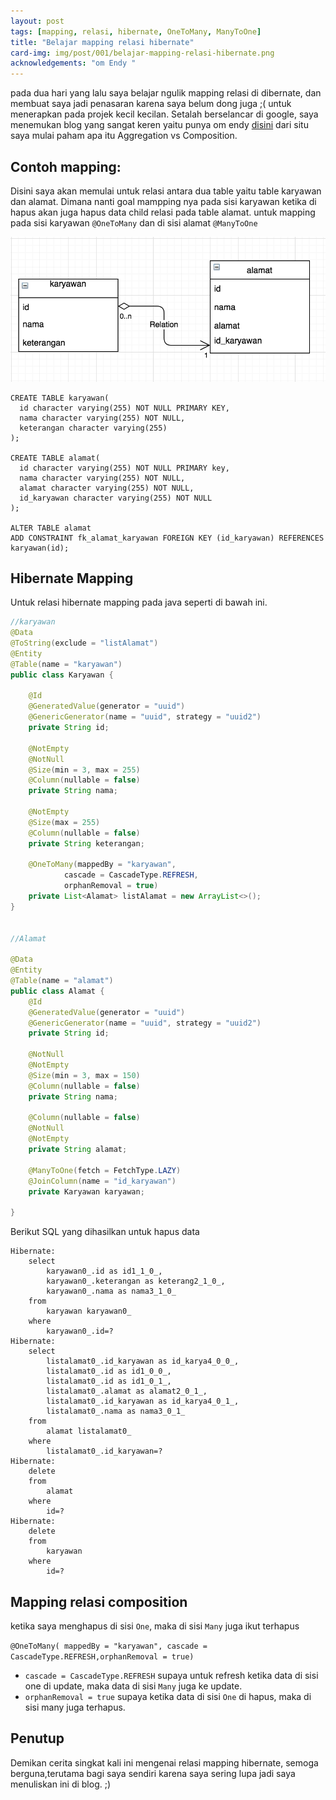 ```yaml
---
layout: post
tags: [mapping, relasi, hibernate, OneToMany, ManyToOne]
title: "Belajar mapping relasi hibernate"
card-img: img/post/001/belajar-mapping-relasi-hibernate.png
acknowledgements: "om Endy "
---
```

pada dua hari yang lalu saya belajar ngulik mapping relasi di dibernate, dan membuat saya jadi penasaran karena saya belum dong juga ;( untuk menerapkan pada projek kecil kecilan. Setalah berselancar di google, saya menemukan blog yang sangat keren  yaitu punya om endy <a href="https://software.endy.muhardin.com/java/memahami-mapping-relasi-hibernate/">disini</a> dari situ saya mulai paham apa itu Aggregation vs Composition.

## Contoh mapping:

Disini saya akan memulai untuk relasi antara dua table yaitu table karyawan dan alamat. Dimana nanti goal mampping nya pada sisi karyawan ketika di hapus akan juga hapus data child relasi pada table alamat. untuk mapping pada sisi karyawan `@OneToMany` dan di sisi alamat `@ManyToOne`

![Belajar mapping relasi hibernate](/img/post/001/belajar-mapping-relasi-hibernate.png)


```
CREATE TABLE karyawan(
  id character varying(255) NOT NULL PRIMARY KEY,
  nama character varying(255) NOT NULL,
  keterangan character varying(255)
);

CREATE TABLE alamat(
  id character varying(255) NOT NULL PRIMARY key,
  nama character varying(255) NOT NULL,
  alamat character varying(255) NOT NULL,
  id_karyawan character varying(255) NOT NULL
);

ALTER TABLE alamat
ADD CONSTRAINT fk_alamat_karyawan FOREIGN KEY (id_karyawan) REFERENCES karyawan(id);

```


## Hibernate Mapping
Untuk relasi hibernate mapping pada java seperti di bawah ini.

```java
//karyawan
@Data
@ToString(exclude = "listAlamat")
@Entity
@Table(name = "karyawan")
public class Karyawan {

    @Id
    @GeneratedValue(generator = "uuid")
    @GenericGenerator(name = "uuid", strategy = "uuid2")
    private String id;

    @NotEmpty
    @NotNull
    @Size(min = 3, max = 255)
    @Column(nullable = false)
    private String nama;

    @NotEmpty
    @Size(max = 255)
    @Column(nullable = false)
    private String keterangan;

    @OneToMany(mappedBy = "karyawan",
            cascade = CascadeType.REFRESH,
            orphanRemoval = true)
    private List<Alamat> listAlamat = new ArrayList<>();
}


//Alamat

@Data
@Entity
@Table(name = "alamat")
public class Alamat {
    @Id
    @GeneratedValue(generator = "uuid")
    @GenericGenerator(name = "uuid", strategy = "uuid2")
    private String id;

    @NotNull
    @NotEmpty
    @Size(min = 3, max = 150)
    @Column(nullable = false)
    private String nama;

    @Column(nullable = false)
    @NotNull
    @NotEmpty
    private String alamat;

    @ManyToOne(fetch = FetchType.LAZY)
    @JoinColumn(name = "id_karyawan")
    private Karyawan karyawan;

}
```
Berikut SQL yang dihasilkan untuk hapus data

```
Hibernate: 
    select
        karyawan0_.id as id1_1_0_,
        karyawan0_.keterangan as keterang2_1_0_,
        karyawan0_.nama as nama3_1_0_ 
    from
        karyawan karyawan0_ 
    where
        karyawan0_.id=?
Hibernate: 
    select
        listalamat0_.id_karyawan as id_karya4_0_0_,
        listalamat0_.id as id1_0_0_,
        listalamat0_.id as id1_0_1_,
        listalamat0_.alamat as alamat2_0_1_,
        listalamat0_.id_karyawan as id_karya4_0_1_,
        listalamat0_.nama as nama3_0_1_ 
    from
        alamat listalamat0_ 
    where
        listalamat0_.id_karyawan=?
Hibernate: 
    delete 
    from
        alamat 
    where
        id=?
Hibernate: 
    delete 
    from
        karyawan 
    where
        id=?
```

## Mapping relasi composition
ketika saya menghapus di sisi `One`, maka di sisi `Many` juga ikut terhapus

`@OneToMany(
    mappedBy = "karyawan",
    cascade = CascadeType.REFRESH,orphanRemoval = true)`

- `cascade = CascadeType.REFRESH` supaya untuk refresh ketika data di sisi one di update, maka data di sisi `Many` juga ke update.
- `orphanRemoval = true` supaya ketika data di sisi `One` di hapus, maka di sisi many juga terhapus.

## Penutup
Demikan cerita singkat kali ini mengenai relasi mapping hibernate, semoga berguna,terutama bagi saya sendiri karena saya sering lupa jadi saya menuliskan ini di blog. ;)
